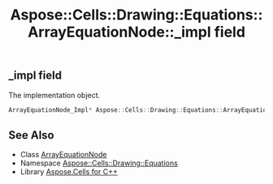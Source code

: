 ﻿---
title: Aspose::Cells::Drawing::Equations::ArrayEquationNode::_impl field
linktitle: _impl
second_title: Aspose.Cells for C++ API Reference
description: 'Aspose::Cells::Drawing::Equations::ArrayEquationNode::_impl field. The implementation object in C++.'
type: docs
weight: 700
url: /cpp/aspose.cells.drawing.equations/arrayequationnode/_impl/
---
## _impl field


The implementation object.

```cpp
ArrayEquationNode_Impl* Aspose::Cells::Drawing::Equations::ArrayEquationNode::_impl
```

## See Also

* Class [ArrayEquationNode](../)
* Namespace [Aspose::Cells::Drawing::Equations](../../)
* Library [Aspose.Cells for C++](../../../)

